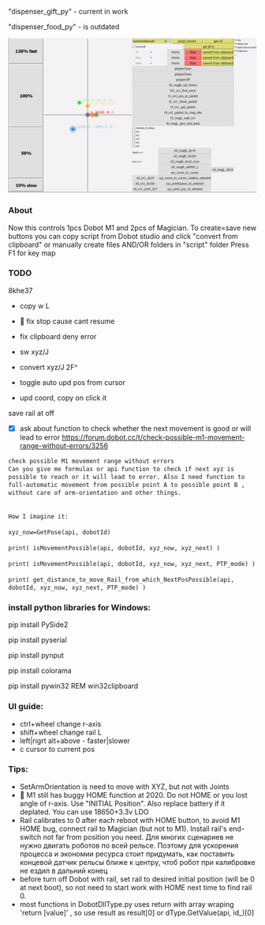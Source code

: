 
"dispenser_gift_py" - current in work

"dispenser_food_py" - is outdated

![python GUI](GUI_v0.41.png)

### About
Now this controls 1pcs Dobot M1 and 2pcs of Magician.
To create=save new buttons you can copy script from Dobot studio and click "convert from clipboard" or manually create files AND/OR folders in "script" folder
Press F1 for key map


### TODO
8khe37
* copy w L

* 🐛 fix stop cause cant resume

* fix clipboard deny error

* sw xyz/J
* convert xyz/J 2F^

* toggle auto upd pos from cursor
* upd coord, copy on click it

save rail at off

- [x] ask about function to check whether the next movement is good or will lead to error
https://forum.dobot.cc/t/check-possible-m1-movement-range-without-errors/3256
```
check possible M1 movement range without errors
Can you give me formulas or api function to check if next xyz is possible to reach or it will lead to error. Also I need function to full-automatic movement from possible point A to possible point B , without care of arm-orientation and other things.


How I imagine it:

xyz_now=GetPose(api, dobotId)

print( isMovementPossible(api, dobotId, xyz_now, xyz_next) )

print( isMovementPossible(api, dobotId, xyz_now, xyz_next, PTP_mode) )

print( get_distance_to_move_Rail_from_which_NextPosPossible(api, dobotId, xyz_now, xyz_next, PTP_mode) ) 
```
 
### install python libraries for Windows:

pip install PySide2

pip install pyserial

pip install pynput

pip install colorama

pip install pywin32 REM win32clipboard 


### UI  guide:
- ctrl+wheel change r-axis
- shift+wheel change rail L
- left|rigrt alt+above - faster|slower
- c cursor to current pos
### Tips:
* SetArmOrientation is need to move with XYZ, but not with Joints
* 🐛 M1 still has buggy HOME  function at 2020. Do not HOME or you lost angle of r-axis. Use "INITIAL Position". Also replace battery if it deplated. You can use 18650+3.3v LDO
* Rail calibrates to 0 after each reboot with HOME button, to avoid M1 HOME bug, connect rail to Magician (but not to M1). Install rail's end-switch not far from position you need. Для многих сценариев не нужно двигать роботов по всей рельсе. Поэтому для ускорения процесса и экономии ресурса стоит придумать, как поставить концевой датчик рельсы ближе к центру, чтоб робот при калибровке не ездил в дальний конец
* before turn off Dobot with rail, set rail to desired initial position (will be 0 at next boot), so not need to start work with HOME next time to find rail 0.
* most functions in DobotDllType.py uses return with array wraping 'return [value]' , so use result as result[0] or dType.GetValue(api, id_)[0]

